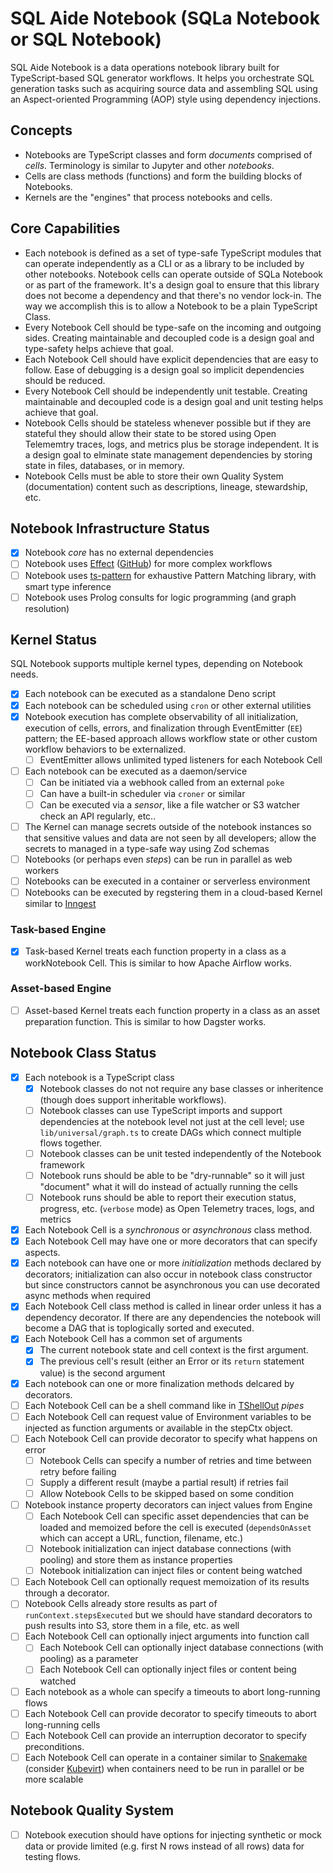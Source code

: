 # SQL Aide Notebook (SQLa Notebook or SQL Notebook)

SQL Aide Notebook is a data operations notebook library built for
TypeScript-based SQL generator workflows. It helps you orchestrate SQL
generation tasks such as acquiring source data and assembling SQL using an
Aspect-oriented Programming (AOP) style using dependency injections.

## Concepts

- Notebooks are TypeScript classes and form _documents_ comprised of _cells_.
  Terminology is similar to Jupyter and other _notebooks_.
- Cells are class methods (functions) and form the building blocks of Notebooks.
- Kernels are the "engines" that process notebooks and cells.

## Core Capabilities

- Each notebook is defined as a set of type-safe TypeScript modules that can
  operate independently as a CLI or as a library to be included by other
  notebooks. Notebook cells can operate outside of SQLa Notebook or as part of
  the framework. It's a design goal to ensure that this library does not become
  a dependency and that there's no vendor lock-in. The way we accomplish this is
  to allow a Notebook to be a plain TypeScript Class.
- Every Notebook Cell should be type-safe on the incoming and outgoing sides.
  Creating maintainable and decoupled code is a design goal and type-safety
  helps achieve that goal.
- Each Notebook Cell should have explicit dependencies that are easy to follow.
  Ease of debugging is a design goal so implicit dependencies should be reduced.
- Every Notebook Cell should be independently unit testable. Creating
  maintainable and decoupled code is a design goal and unit testing helps
  achieve that goal.
- Notebook Cells should be stateless whenever possible but if they are stateful
  they should allow their state to be stored using Open Telememtry traces, logs,
  and metrics plus be storage independent. It is a design goal to elminate state
  management dependencies by storing state in files, databases, or in memory.
- Notebook Cells must be able to store their own Quality System (documentation)
  content such as descriptions, lineage, stewardship, etc.

## Notebook Infrastructure Status

- [x] Notebook _core_ has no external dependencies
- [ ] Notebook uses [Effect](https://www.effect.website/docs/quickstart)
      ([GitHub](https://github.com/Effect-TS/effect)) for more complex workflows
- [ ] Notebook uses [ts-pattern](https://github.com/gvergnaud/ts-pattern) for
      exhaustive Pattern Matching library, with smart type inference
- [ ] Notebook uses Prolog consults for logic programming (and graph resolution)

## Kernel Status

SQL Notebook supports multiple kernel types, depending on Notebook needs.

- [x] Each notebook can be executed as a standalone Deno script
- [x] Each notebook can be scheduled using `cron` or other external utilities
- [x] Notebook execution has complete observability of all initialization,
      execution of cells, errors, and finalization through EventEmitter (`EE`)
      pattern; the EE-based approach allows workflow state or other custom
      workflow behaviors to be externalized.
  - [ ] EventEmitter allows unlimited typed listeners for each Notebook Cell
- [ ] Each notebook can be executed as a daemon/service
  - [ ] Can be initiated via a webhook called from an external `poke`
  - [ ] Can have a built-in scheduler via `croner` or similar
  - [ ] Can be executed via a _sensor_, like a file watcher or S3 watcher check
        an API regularly, etc..
- [ ] The Kernel can manage secrets outside of the notebook instances so that
      sensitive values and data are not seen by all developers; allow the
      secrets to managed in a type-safe way using Zod schemas
- [ ] Notebooks (or perhaps even _steps_) can be run in parallel as web workers
- [ ] Notebooks can be executed in a container or serverless environment
- [ ] Notebooks can be executed by regstering them in a cloud-based Kernel
      similar to [Inngest](https://github.com/inngest/inngest)

### Task-based Engine

- [x] Task-based Kernel treats each function property in a class as a
      workNotebook Cell. This is similar to how Apache Airflow works.

### Asset-based Engine

- [ ] Asset-based Kernel treats each function property in a class as an asset
      preparation function. This is similar to how Dagster works.

## Notebook Class Status

- [x] Each notebook is a TypeScript class
  - [x] Notebook classes do not not require any base classes or inheritence
        (though does support inheritable workflows).
  - [ ] Notebook classes can use TypeScript imports and support dependencies at
        the notebook level not just at the cell level; use
        `lib/universal/graph.ts` to create DAGs which connect multiple flows
        together.
  - [ ] Notebook classes can be unit tested independently of the Notebook
        framework
  - [ ] Notebook runs should be able to be "dry-runnable" so it will just
        "document" what it will do instead of actually running the cells
  - [ ] Notebook runs should be able to report their execution status, progress,
        etc. (`verbose` mode) as Open Telemetry traces, logs, and metrics
- [x] Each Notebook Cell is a _synchronous_ or _asynchronous_ class method.
- [x] Each Notebook Cell may have one or more decorators that can specify
      aspects.
- [x] Each notebook can have one or more _initialization_ methods declared by
      decorators; initialization can also occur in notebook class constructor
      but since constructors cannot be asynchronous you can use decorated async
      methods when required
- [x] Each Notebook Cell class method is called in linear order unless it has a
      dependency decorator. If there are any dependencies the notebook will
      become a DAG that is toplogically sorted and executed.
- [x] Each Notebook Cell has a common set of arguments
  - [x] The current notebook state and cell context is the first argument.
  - [x] The previous cell's result (either an Error or its `return` statement
        value) is the second argument
- [x] Each notebook can one or more finalization methods delcared by decorators.
- [ ] Each Notebook Cell can be a shell command like in
      [TShellOut](https://github.com/linkdd/tshellout) _pipes_
- [ ] Each Notebook Cell can request value of Environment variables to be
      injected as function arguments or available in the stepCtx object.
- [ ] Each Notebook Cell can provide decorator to specify what happens on error
  - [ ] Notebook Cells can specify a number of retries and time between retry
        before failing
  - [ ] Supply a different result (maybe a partial result) if retries fail
  - [ ] Allow Notebook Cells to be skipped based on some condition
- [ ] Notebook instance property decorators can inject values from Engine
  - [ ] Each Notebook Cell can specific asset dependencies that can be loaded
        and memoized before the cell is executed (`dependsOnAsset` which can
        accept a URL, function, filename, etc.)
  - [ ] Notebook initialization can inject database connections (with pooling)
        and store them as instance properties
  - [ ] Notebook initialization can inject files or content being watched
- [ ] Each Notebook Cell can optionally request memoization of its results
      through a decorator.
- [ ] Notebook Cells already store results as part of `runContext.stepsExecuted`
      but we should have standard decorators to push results into S3, store them
      in a file, etc. as well
- [ ] Each Notebook Cell can optionally inject arguments into function call
  - [ ] Each Notebook Cell can optionally inject database connections (with
        pooling) as a parameter
  - [ ] Each Notebook Cell can optionally inject files or content being watched
- [ ] Each notebook as a whole can specify a timeouts to abort long-running
      flows
- [ ] Each Notebook Cell can provide decorator to specify timeouts to abort
      long-running cells
- [ ] Each Notebook Cell can provide an interruption decorator to specify
      preconditions.
- [ ] Each Notebook Cell can operate in a container similar to
      [Snakemake](https://snakemake.github.io/) (consider
      [Kubevirt](https://www.cncf.io/blog/2023/07/11/kubevirt-v1-0-has-landed/))
      when containers need to be run in parallel or be more scalable

## Notebook Quality System

- [ ] Notebook execution should have options for injecting synthetic or mock
      data or provide limited (e.g. first N rows instead of all rows) data for
      testing flows.
